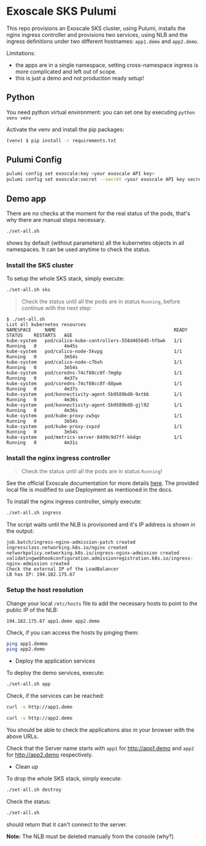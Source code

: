 # Exoscale SKS Pulumi

This repo provisions an Exoscale SKS cluster, using Pulumi, installs the nginx ingress controller and provisions two services, using NLB 
and the ingress definitions under two different hostnames: `app1.demo` and `app2.demo`.

Limitations: 
- the apps are in a single namespace, setting cross-namespace ingress is more complicated and left out of scope.
- this is just a demo and not production ready setup!

## Python

You need python virtual environment: you can set one by executing `python venv venv`

Activate the venv and install the pip packages:

```bash
(venv) $ pip install -r requirements.txt
```

## Pulumi Config

```bash
pulumi config set exoscale:key <your exoscale API key>
pulumi config set exoscale:secret --secret <your exoscale API key secret>
```

## Demo app

There are no checks at the moment for the real status of the pods, that's why there are manual steps necessary.

```bash
./set-all.sh
```
shows by default (without parameters) all the kubernetes objects in all namespaces. It can be used anytime to check the status.

### Install the SKS cluster

To setup the whole SKS stack, simply execute:

```bash
./set-all.sh sks
```

> Check the status until all the pods are in status `Running`, before continue with the next step:

```
$ ./set-all.sh
List all kubernetes resources
NAMESPACE     NAME                                           READY   STATUS    RESTARTS   AGE
kube-system   pod/calico-kube-controllers-558d465845-hfbwk   1/1     Running   0          4m45s
kube-system   pod/calico-node-5kvpg                          1/1     Running   0          3m54s
kube-system   pod/calico-node-c7bxh                          1/1     Running   0          3m54s
kube-system   pod/coredns-74cf88cc8f-7mg6p                   1/1     Running   0          4m37s
kube-system   pod/coredns-74cf88cc8f-88pwm                   1/1     Running   0          4m37s
kube-system   pod/konnectivity-agent-5b9589bd8-9xtbb         1/1     Running   0          4m36s
kube-system   pod/konnectivity-agent-5b9589bd8-gjl92         1/1     Running   0          4m36s
kube-system   pod/kube-proxy-zw5qv                           1/1     Running   0          3m54s
kube-system   pod/kube-proxy-zxpzd                           1/1     Running   0          3m54s
kube-system   pod/metrics-server-8499c9d7ff-kkdqn            1/1     Running   0          4m31s
```

### Install the nginx ingress controller

> Check the status until all the pods are in status `Running`!

See the official Exoscale documentation for more details [here](https://community.exoscale.com/documentation/sks/loadbalancer-ingress/#deploying-ingress-nginx-controller). The provided local file is modified to use Deployment as mentioned in the docs.

To install the nginx ingress controller, simply execute:

```bash
./set-all.sh ingress
```

The script waits until the NLB is provisioned and it's IP address is shown in the output:

```
job.batch/ingress-nginx-admission-patch created
ingressclass.networking.k8s.io/nginx created
networkpolicy.networking.k8s.io/ingress-nginx-admission created
validatingwebhookconfiguration.admissionregistration.k8s.io/ingress-nginx-admission created
Check the external IP of the LoadBalancer
LB has IP: 194.182.175.67
```

### Setup the host resolution

Change your local `/etc/hosts` file to add the necessary hosts to point to the public IP of the NLB:

```
194.182.175.67 app1.demo app2.demo
```

Check, if you can access the hosts by pinging them:

```bash
ping app1.demmo
ping app2.demo
```

- Deploy the application services

To deploy the demo services, execute:

```bash
./set-all.sh app
```

Check, if the services can be reached:

```bash
curl -v http://app1.demo

curl -v http://app2.demo
```

You should be able to check the applications also in your browser with the above URLs.

Check that the Server name starts with `app1` for http://app1.demo and `app2` for http://app2.demo respectively.

- Clean up

To drop the whole SKS stack, simply execute:
```bash
./set-all.sh destroy
```
Check the status:

```bash
./set-all.sh
```
should return that it can't connect to the server.

**Note:** The NLB must be deleted manually from the console (why?) 